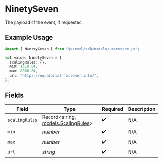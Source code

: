 # NinetySeven

The payload of the event, if requested.

## Example Usage

```typescript
import { NinetySeven } from "@vercel/sdk/models/userevent.js";

let value: NinetySeven = {
  scalingRules: {},
  min: 1518.84,
  max: 8866.64,
  url: "https://equatorial-follower.info/",
};
```

## Fields

| Field                                                            | Type                                                             | Required                                                         | Description                                                      |
| ---------------------------------------------------------------- | ---------------------------------------------------------------- | ---------------------------------------------------------------- | ---------------------------------------------------------------- |
| `scalingRules`                                                   | Record<string, [models.ScalingRules](../models/scalingrules.md)> | :heavy_check_mark:                                               | N/A                                                              |
| `min`                                                            | *number*                                                         | :heavy_check_mark:                                               | N/A                                                              |
| `max`                                                            | *number*                                                         | :heavy_check_mark:                                               | N/A                                                              |
| `url`                                                            | *string*                                                         | :heavy_check_mark:                                               | N/A                                                              |